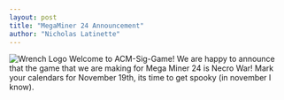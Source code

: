 ```yaml
---
layout: post
title: "MegaMiner 24 Announcement"
author: "Nicholas Latinette"
---
```

![Wrench Logo](/static/img/wrench.png)
Welcome to ACM-Sig-Game! We are happy to announce that the game that we are making for Mega Miner 24 is Necro War!
Mark your calendars for November 19th, its time to get spooky (in november I know).
